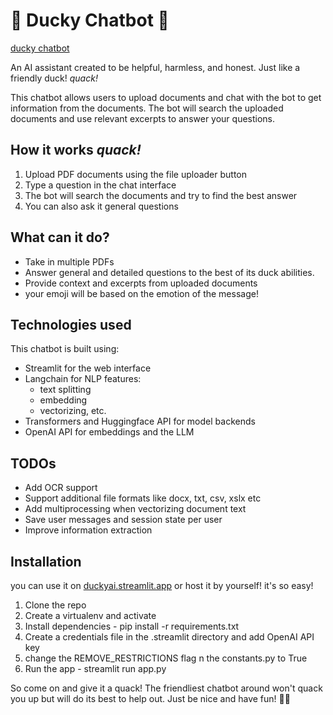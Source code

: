 
# 🦆 Ducky Chatbot 🐤
[ducky chatbot]( https://duckyai.streamlit.app/)

An AI assistant created to be helpful, harmless, and honest. Just like a friendly duck! *quack!*

This chatbot allows users to upload documents and chat with the bot to get information from the documents. The bot will search the uploaded documents and use relevant excerpts to answer your questions.

## How it works *quack!*

1. Upload PDF documents using the file uploader button
2. Type a question in the chat interface
3. The bot will search the documents and try to find the best answer
4. You can also ask it general questions

## What can it do?
- Take in multiple PDFs
- Answer general and detailed questions to the best of its duck abilities.
- Provide context and excerpts from uploaded documents
- your emoji will be based on the emotion of the message!

## Technologies used
This chatbot is built using:

- Streamlit for the web interface
- Langchain for NLP features:
    - text splitting
    - embedding
    - vectorizing, etc.
- Transformers and Huggingface API for model backends
- OpenAI API for embeddings and the LLM

## TODOs
- Add OCR support
- Support additional file formats like docx, txt, csv, xslx etc
- Add multiprocessing when vectorizing document text
- Save user messages and session state per user
- Improve information extraction

## Installation
you can use it on [duckyai.streamlit.app]( https://duckyai.streamlit.app/) or host it by yourself! it's so easy!

1. Clone the repo
2. Create a virtualenv and activate
3. Install dependencies - pip install -r requirements.txt
4. Create a credentials file in the .streamlit directory and add OpenAI API key
5. change the REMOVE_RESTRICTIONS flag n the constants.py to True
6. Run the app - streamlit run app.py

So come on and give it a quack! The friendliest chatbot around won't quack you up but will do its best to help out. Just be nice and have fun! 🦆🐤
